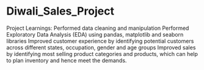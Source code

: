 # Diwali_Sales_Project
Project Learnings:
Performed data cleaning and manipulation
Performed Exploratory Data Analysis (EDA) using pandas, matplotlib and seaborn libraries
Improved customer experience by identifying potential customers across different states, occupation, gender and age groups
Improved sales by identifying most selling product categories and products, which can help to plan inventory and hence meet the demands.
